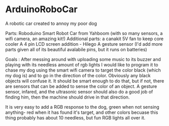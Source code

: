 # ArduinoRoboCar
A robotic car created to annoy my poor dog

Parts:
Roboduino Smart Robot Car from Yahboom (with so many sensors, a wifi camera, an amazing kit!)
Additional parts: a canakit 5V fan to keep core cooler
A 4 pin LCD screen addition - Hilego
A gesture sensor
(I'd add more parts given all of its beautiful avalabile pins, but it runs on batteries)

Goals :
After messing around with uploading some music to its buzzer and playing with its needless amount of rgb lights
I would like to program it to chase my dog using the smart wifi camera to target the color black (which my dog is) and
to go in the direction of the color. Obviously any black objects will confuse it. It should be smart enough to do that, 
but if not, there are sensors that can be added to sense the color of an object. A gesture sensor, infared, and the ultrasonic
sensor should also do a good job of finding him, then the machine should drive in that direction. 

It is very easy to add a RGB response to the dog, green when not sensing anything- red when it has found it's target, and other colors becuase this thing probably has about 10 needless, but fun RGB lights all over it. 




